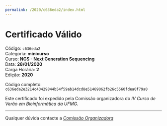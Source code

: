 ```yaml
---
permalink: /2020/c636eda2/index.html
---
```


# Certificado Válido

Código: `c636eda2`<br>
Categoria: **minicurso**<br>
Curso: **NGS - Next Generation Sequencing**<br>
Data: **28/01/2020**<br>
Carga Horária: **2**<br>
Edição: **2020**<br>


Código completo: `c636eda2e3214c43429844b54f59ab14dcd8e51469062fb26c5560fdea0f79a0`


Este certificado foi expedido pela Comissão organizadora do *IV Curso de Verão em Bioinformática da UFMG*.

----

Qualquer dúvida contacte a [_Comissão Organizadora_](<mailto:cursobioinfoufmg@gmail.com$subject=[Certificados]>)

